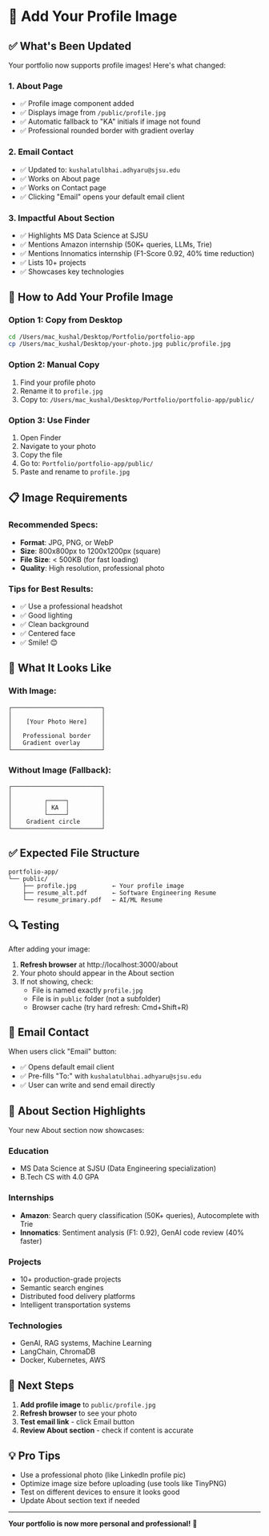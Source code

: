 # 📸 Add Your Profile Image

## ✅ What's Been Updated

Your portfolio now supports profile images! Here's what changed:

### 1. About Page
- ✅ Profile image component added
- ✅ Displays image from `/public/profile.jpg`
- ✅ Automatic fallback to "KA" initials if image not found
- ✅ Professional rounded border with gradient overlay

### 2. Email Contact
- ✅ Updated to: `kushalatulbhai.adhyaru@sjsu.edu`
- ✅ Works on About page
- ✅ Works on Contact page
- ✅ Clicking "Email" opens your default email client

### 3. Impactful About Section
- ✅ Highlights MS Data Science at SJSU
- ✅ Mentions Amazon internship (50K+ queries, LLMs, Trie)
- ✅ Mentions Innomatics internship (F1-Score 0.92, 40% time reduction)
- ✅ Lists 10+ projects
- ✅ Showcases key technologies

## 📁 How to Add Your Profile Image

### Option 1: Copy from Desktop
```bash
cd /Users/mac_kushal/Desktop/Portfolio/portfolio-app
cp /Users/mac_kushal/Desktop/your-photo.jpg public/profile.jpg
```

### Option 2: Manual Copy
1. Find your profile photo
2. Rename it to `profile.jpg`
3. Copy to: `/Users/mac_kushal/Desktop/Portfolio/portfolio-app/public/`

### Option 3: Use Finder
1. Open Finder
2. Navigate to your photo
3. Copy the file
4. Go to: `Portfolio/portfolio-app/public/`
5. Paste and rename to `profile.jpg`

## 📋 Image Requirements

### Recommended Specs:
- **Format**: JPG, PNG, or WebP
- **Size**: 800x800px to 1200x1200px (square)
- **File Size**: < 500KB (for fast loading)
- **Quality**: High resolution, professional photo

### Tips for Best Results:
- ✅ Use a professional headshot
- ✅ Good lighting
- ✅ Clean background
- ✅ Centered face
- ✅ Smile! 😊

## 🎨 What It Looks Like

### With Image:
```
┌─────────────────────────┐
│                         │
│    [Your Photo Here]    │
│                         │
│   Professional border   │
│   Gradient overlay      │
└─────────────────────────┘
```

### Without Image (Fallback):
```
┌─────────────────────────┐
│                         │
│         ┌─────┐         │
│         │ KA  │         │
│         └─────┘         │
│    Gradient circle      │
└─────────────────────────┘
```

## ✅ Expected File Structure

```
portfolio-app/
└── public/
    ├── profile.jpg          ← Your profile image
    ├── resume_alt.pdf       ← Software Engineering Resume
    └── resume_primary.pdf   ← AI/ML Resume
```

## 🔍 Testing

After adding your image:

1. **Refresh browser** at http://localhost:3000/about
2. Your photo should appear in the About section
3. If not showing, check:
   - File is named exactly `profile.jpg`
   - File is in `public` folder (not a subfolder)
   - Browser cache (try hard refresh: Cmd+Shift+R)

## 📧 Email Contact

When users click "Email" button:
- ✅ Opens default email client
- ✅ Pre-fills "To:" with `kushalatulbhai.adhyaru@sjsu.edu`
- ✅ User can write and send email directly

## 🎯 About Section Highlights

Your new About section now showcases:

### Education
- MS Data Science at SJSU (Data Engineering specialization)
- B.Tech CS with 4.0 GPA

### Internships
- **Amazon**: Search query classification (50K+ queries), Autocomplete with Trie
- **Innomatics**: Sentiment analysis (F1: 0.92), GenAI code review (40% faster)

### Projects
- 10+ production-grade projects
- Semantic search engines
- Distributed food delivery platforms
- Intelligent transportation systems

### Technologies
- GenAI, RAG systems, Machine Learning
- LangChain, ChromaDB
- Docker, Kubernetes, AWS

## 🚀 Next Steps

1. **Add profile image** to `public/profile.jpg`
2. **Refresh browser** to see your photo
3. **Test email link** - click Email button
4. **Review About section** - check if content is accurate

## 💡 Pro Tips

- Use a professional photo (like LinkedIn profile pic)
- Optimize image size before uploading (use tools like TinyPNG)
- Test on different devices to ensure it looks good
- Update About section text if needed

---

**Your portfolio is now more personal and professional!** 🎉
